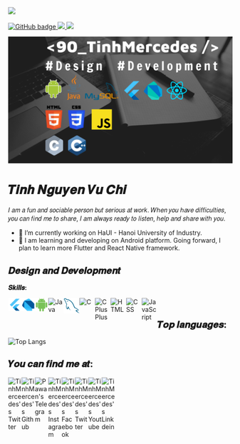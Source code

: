 ![](https://komarev.com/ghpvc/?username=90-TinhMercedes&color=blue)

  <a href="https://github.com/90-TinhMercedes?tab=followers" target="_blank">
    <img src="https://img.shields.io/github/followers/90-TinhMercedes?label=Followers&logo=GitHub&style=for-the-badge" alt="GitHub badge" />
  </a>
  <a href="http://twitter.com/90_TinhMercedes" target="_blank">
    <img src="https://img.shields.io/twitter/follow/90_TinhMercedes?label=Twitter&logo=twitter&style=for-the-badge" />
  </a>
  <a href="http://youtube.com/channel/UCoabWPeJLSzw80FVd9SyG8A/featured" target="_blank">
    <img src="https://img.shields.io/youtube/channel/subscribers/UCoabWPeJLSzw80FVd9SyG8A?style=for-the-badge" />
  </a>

![Design and Development](https://github.com/90-TinhMercedes/90-TinhMercedes/blob/main/banner_github.png)
# 𝑻𝒊𝒏𝒉 𝑵𝒈𝒖𝒚𝒆𝒏 𝑽𝒖 𝑪𝒉𝒊
𝐼 𝑎𝑚 𝑎 𝑓𝑢𝑛 𝑎𝑛𝑑 𝑠𝑜𝑐𝑖𝑎𝑏𝑙𝑒 𝑝𝑒𝑟𝑠𝑜𝑛 𝑏𝑢𝑡 𝑠𝑒𝑟𝑖𝑜𝑢𝑠 𝑎𝑡 𝑤𝑜𝑟𝑘. 𝑊ℎ𝑒𝑛 𝑦𝑜𝑢 ℎ𝑎𝑣𝑒 𝑑𝑖𝑓𝑓𝑖𝑐𝑢𝑙𝑡𝑖𝑒𝑠, 𝑦𝑜𝑢 𝑐𝑎𝑛 𝑓𝑖𝑛𝑑 𝑚𝑒 𝑡𝑜 𝑠ℎ𝑎𝑟𝑒, 𝐼 𝑎𝑚 𝑎𝑙𝑤𝑎𝑦𝑠 𝑟𝑒𝑎𝑑𝑦 𝑡𝑜 𝑙𝑖𝑠𝑡𝑒𝑛, ℎ𝑒𝑙𝑝 𝑎𝑛𝑑 𝑠ℎ𝑎𝑟𝑒 𝑤𝑖𝑡ℎ 𝑦𝑜𝑢.
- 💬 I’m currently working on HaUI - Hanoi University of Industry.
- 💬 I am learning and developing on Android platform. Going forward, I plan to learn more Flutter and React Native framework.

##  𝑫𝒆𝒔𝒊𝒈𝒏 𝒂𝒏𝒅 𝑫𝒆𝒗𝒆𝒍𝒐𝒑𝒎𝒆𝒏𝒕

**𝑺𝒌𝒊𝒍𝒍𝒔:** 

<img align="left" alt="Flutter" width="30px" src="https://raw.githubusercontent.com/github/explore/80688e429a7d4ef2fca1e82350fe8e3517d3494d/topics/flutter/flutter.png" /> 
<img align="left" alt="Dart" width="30px" src="https://raw.githubusercontent.com/github/explore/80688e429a7d4ef2fca1e82350fe8e3517d3494d/topics/dart/dart.png" /> 
<img align="left" alt="Android" width="30px" src="https://raw.githubusercontent.com/github/explore/80688e429a7d4ef2fca1e82350fe8e3517d3494d/topics/android/android.png" /> 
<img align="left" alt="Java" width="35px" src="https://raw.githubusercontent.com/rahul-jha98/github_readme_icons/main/language_and_tools/square/java/java.svg" /> 
<img align="left" alt="MySQL" width="35px" src="https://raw.githubusercontent.com/devicons/devicon/master/icons/mysql/mysql-original.svg" />
<img align="left" alt="C" width="35px" src="https://raw.githubusercontent.com/rahul-jha98/github_readme_icons/main/language_and_tools/square/c/c.svg" /> 
<img align="left" alt="CPlusPlus" width="35px" src="https://raw.githubusercontent.com/rahul-jha98/github_readme_icons/main/language_and_tools/square/c++/c++.svg" /> 
<img align="left" alt="HTML" width="35px" src="https://raw.githubusercontent.com/rahul-jha98/github_readme_icons/main/language_and_tools/square/html/html.svg" /> 
<img align="left" alt="CSS" width="35px" src="https://raw.githubusercontent.com/rahul-jha98/github_readme_icons/main/language_and_tools/square/css/css.svg" /> 
<img align="left" alt="JavaScript" width="35px" src="https://raw.githubusercontent.com/rahul-jha98/github_readme_icons/main/language_and_tools/square/javascript/javascript.svg" /> 
<br/>

## 𝑻𝒐𝒑 𝒍𝒂𝒏𝒈𝒖𝒂𝒈𝒆𝒔:
![Top Langs](https://github-readme-stats.vercel.app/api/top-langs/?username=90-TinhMercedes)

## 𝒀𝒐𝒖 𝒄𝒂𝒏 𝒇𝒊𝒏𝒅 𝒎𝒆 𝒂𝒕:



<a href="https://twitter.com/90_TinhMercedes" target="_blank">
  <img align="left" alt="TinhMercedes's Twitter" width="30px" src="https://cdn.jsdelivr.net/npm/simple-icons@v3/icons/twitter.svg" />
</a>
<a href="https://github.com/90-TinhMercedes" target="_blank">
  <img align="left" alt="TinhMercedes's Github" width="30px" src="https://cdn.jsdelivr.net/npm/simple-icons@v3/icons/github.svg" />
</a>
<a href="https://t.me/Tinh_RTX">
  <img align="left" alt="Pawan's Telegram" width="30px" src="https://cdn.jsdelivr.net/npm/simple-icons@v3/icons/telegram.svg" />
</a>
<a href="https://www.instagram.com/90_tinhmercedes/" target="_blank">
  <img align="left" alt="TinhMercedes's Instagram" width="30px" src="https://cdn.jsdelivr.net/npm/simple-icons@v3/icons/instagram.svg" />
</a>
<a href="https://www.facebook.com/90.TinhMercedes/" target="_blank">
  <img align="left" alt="TinhMercedes's Facebook" width="30px" src="https://cdn.jsdelivr.net/npm/simple-icons@v3/icons/facebook.svg" />
</a>
<a href="https://dev.to/90_tinhmercedes" target="_blank">
  <img align="left" alt="TinhMercedes's Twitter" width="30px" src="https://cdn.jsdelivr.net/npm/simple-icons@3.0.1/icons/dev-dot-to.svg" />
</a>
<a href="https://www.youtube.com/channel/UCoabWPeJLSzw80FVd9SyG8A" target="_blank">
  <img align="left" alt="TinhMercedes's Youtube" width="30px" src="https://cdn.jsdelivr.net/npm/simple-icons@v3/icons/youtube.svg" />
</a>
<a href="https://www.linkedin.com/in/90-tinhmercedes/" target="_blank">
  <img align="left" alt="TinhMercedes's Linkdein" width="30px" src="https://cdn.jsdelivr.net/npm/simple-icons@v3/icons/linkedin.svg" />
</a>

<!--
**90-TinhMercedes/90-TinhMercedes** is a ✨ _special_ ✨ repository because its `README.md` (this file) appears on your GitHub profile.

Here are some ideas to get you started:

- 🔭 I’m currently working on ...
- 🌱 I’m currently learning ...
- 👯 I’m looking to collaborate on ...
- 🤔 I’m looking for help with ...
- 💬 Ask me about ...
- 📫 How to reach me: ...
- 😄 Pronouns: ...
- ⚡ Fun fact: ...
[<img src='https://cdn.jsdelivr.net/npm/simple-icons@3.0.1/icons/github.svg' alt='github' height='30'>](https://github.com/90-TinhMercedes) [<img src='https://cdn.jsdelivr.net/npm/simple-icons@3.0.1/icons/dev-dot-to.svg' alt='dev' height='30'>](https://dev.to/90_tinhmercedes)  [<img src='https://cdn.jsdelivr.net/npm/simple-icons@3.0.1/icons/facebook.svg' alt='facebook' height='30'>](https://www.facebook.com/90.TinhMercedes)  [<img src='https://cdn.jsdelivr.net/npm/simple-icons@3.0.1/icons/instagram.svg' alt='instagram' height='30'>](https://www.instagram.com/90_tinhmercedes/)  [<img src='https://cdn.jsdelivr.net/npm/simple-icons@3.0.1/icons/twitter.svg' alt='twitter' height='30'>](https://twitter.com/90_TinhMercedes)  [<img src='https://cdn.jsdelivr.net/npm/simple-icons@3.0.1/icons/youtube.svg' alt='YouTube' height='30'>](https://www.youtube.com/channel/UCoabWPeJLSzw80FVd9SyG8A)
<br/>

-->
